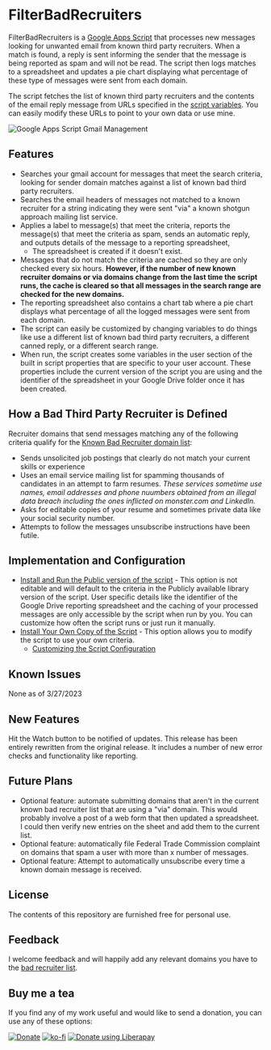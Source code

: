 # FilterBadRecruiters


FilterBadRecruiters is a [Google Apps Script](https://developers.google.com/apps-script/) that processes new messages looking for unwanted email from known third party recruiters.  When a match is found, a reply is sent informing the sender that the message is being reported as spam and will not be read. The script then logs matches to a spreadsheet and updates a pie chart displaying what percentage of these type of messages were sent from each domain. 

The script fetches the list of known third party recruiters and the contents of the email reply message from URLs specified in the [script variables](./userVariables.md).  You can easily modify these URLs to point to your own data or use mine.  

![Google Apps Script Gmail Management](https://img.shields.io/badge/Google%20Apps%20Script-Gmail%20Mgmt-orange)
## Features

* Searches your gmail account for messages that meet the search criteria, looking for sender domain matches against a list of known bad third party recruiters. 
* Searches the email headers of messages not matched to a known recruiter for a string indicating they were sent "via" a known shotgun approach mailing list service.
* Applies a label to message(s) that meet the criteria, reports the message(s) that meet the criteria as spam, sends an automatic reply, and outputs details of the message to a reporting spreadsheet,  
    * The spreadsheet is created if it doesn't exist.
* Messages that do not match the criteria are cached so they are only checked every six hours.  **However, if the number of new known recruiter domains or via domains change from the last time the script runs, the cache is cleared so that all messages in the search range are checked for the new domains.**
* The reporting spreadsheet also contains a chart tab where a pie chart displays what percentage of all the logged messages were sent from each domain.
* The script can easily be customized by changing variables to do things like use a different list of known bad third party recruiters, a different canned reply, or a different search range.  
* When run, the script creates some variables in the user section of the built in script properties that are specific to your user account.  These properties include the current version of the script you are using and the identifier of the spreadsheet in your Google Drive folder once it has been created.

## How a Bad Third Party Recruiter is Defined

Recruiter domains that send messages matching any of the following criteria qualify for the [Known Bad Recruiter domain list](./data/KnownBadRecruiters.txt):

* Sends unsolicited job postings that clearly do not match your current skills or experience
* Uses an email service mailing list for spamming thousands of candidates in an attempt to farm resumes.  _These services sometime use names, email addresses and phone nuumbers obtained from an illegal data breach including the ones inflicted on monster.com and LinkedIn._  
* Asks for editable copies of your resume and sometimes private data like your social security number.
* Attempts to follow the messages unsubscribe instructions have been futile.


## Implementation and Configuration

* [Install and Run the Public version of the script](Install_Public.md) - This option is not editable and will default to the criteria in the Publicly available library version of the script.  User specific details like the identifier of the Google Drive reporting spreadsheet and the caching of your processed messages are only accessible by the script when run by you.  You can customize how often the script runs or just run it manually.
* [Install Your Own Copy of the Script](./Install_User.md) - This option allows you to  modify the script to use your own criteria.  
    * [Customizing the Script Configuration](./userVariables.md)


## Known Issues
None as of 3/27/2023

## New Features
Hit the Watch button to be notified of updates.  This release has been entirely rewritten from the original release.  It includes a number of new error checks and functionality like reporting.

## Future Plans

* Optional feature: automate submitting domains that aren't in the current known bad recruiter list that are using a "via" domain.  This would probably involve a post of a web form that then updated a spreadsheet.  I could then verify new entries on the sheet and add them to the current list.
* Optional feature: automatically file Federal Trade Commission complaint on domains that spam a user with more than x number of messages.  
* Optional feature: Attempt to automatically unsubscribe every time a known domain message is received.  

## License
The contents of this repository are furnished free for personal use.  

## Feedback
I welcome feedback and will happily add any relevant domains you have to the [bad recruiter list](./data/KnownBadRecruiters.txt).  


## Buy me a tea

If you find any of my work useful and would like to send a donation, you can use any of these options:

[![Donate](https://img.shields.io/badge/Donate-PayPal-blue.svg?logo=paypal&style=for-the-badge)](https://www.paypal.com/donate/?hosted_button_id=N3F3NR73HUAQJ)
[![ko-fi](https://ko-fi.com/img/githubbutton_sm.svg)](https://ko-fi.com/S6S1JNPTO)
[![Donate using Liberapay](https://liberapay.com/assets/widgets/donate.svg)](https://liberapay.com/lcreed/donate)
